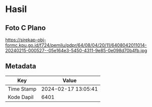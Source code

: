 # Hasil

## Foto C Plano

https://sirekap-obj-formc.kpu.go.id/f724/pemilu/pdpr/64/08/04/20/11/6408042011014-20240215-000527--05e164e3-5450-4311-9e85-0e098d70b4fb.jpg


## Metadata

| Key        | Value               |
| ---------- | ------------------- |
| Time Stamp | 2024-02-17 13:05:41 |
| Kode Dapil | 6401                |



